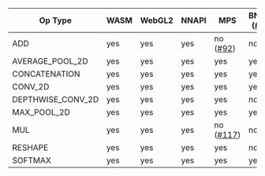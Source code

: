| Op Type | WASM | WebGL2 | NNAPI | MPS | BNNS ([#8](https://github.com/intel/webml-polyfill/issues/8)) | clDNN |
|----|------|--------|-------|-----|-----|-----|
| ADD | yes | yes | yes | no ([#92](https://github.com/intel/webml-polyfill/issues/92))| no | yes |
| AVERAGE_POOL_2D | yes | yes| yes | yes | yes | yes |
| CONCATENATION | yes | yes| yes | yes | yes | yes |
| CONV_2D | yes | yes| yes | yes | yes | yes |
| DEPTHWISE_CONV_2D | yes | yes| yes | yes | no | yes |
| MAX_POOL_2D |  yes | yes| yes | yes | yes | yes |
| MUL |  yes | yes | yes | no ([#117](https://github.com/intel/webml-polyfill/issues/117))| no | yes |
| RESHAPE |  yes | yes| yes | yes | no | yes |
| SOFTMAX |  yes | yes | yes | yes | yes | yes |
